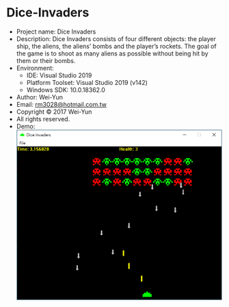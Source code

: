 # Dice-Invaders
* Project name: Dice Invaders
* Description: Dice Invaders consists of four different objects: the player ship, the aliens, the aliens’ bombs and the player’s rockets. The goal of the game is to shoot as many aliens as possible without being hit by them or their bombs.
* Environment:
  * IDE: Visual Studio 2019
  * Platform Toolset: Visual Studio 2019 (v142)
  * Windows SDK: 10.0.18362.0
* Author: Wei-Yun
* Email: rm3028@hotmail.com.tw
* Copyright © 2017 Wei-Yun
* All rights reserved.
* Demo: 
  ![image](https://github.com/rm3028/Dice-Invaders/blob/master/Dice-Invaders-Demo.PNG)
